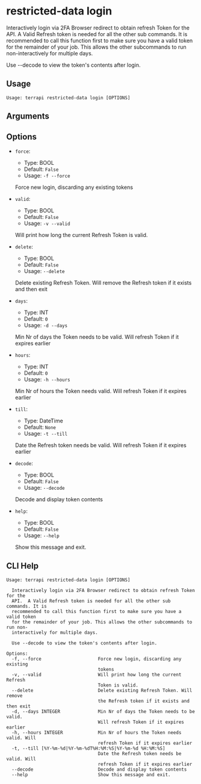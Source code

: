 
# restricted-data login

Interactively login via 2FA Browser redirect to obtain refresh Token for the API. 
A Valid Refresh token is needed for all the other sub commands.
It is recommended to call this function first to make sure you have a valid token for the remainder of your job.
This allows the other subcommands to run non-interactively for multiple days.

Use --decode to view the token's contents after login.


## Usage

```
Usage: terrapi restricted-data login [OPTIONS]
```

## Arguments


## Options

* `force`:
    * Type: BOOL
    * Default: `False`
    * Usage: `-f
--force`

    Force new login, discarding any existing tokens



* `valid`:
    * Type: BOOL
    * Default: `False`
    * Usage: `-v
--valid`

    Will print how long the current Refresh Token is valid.



* `delete`:
    * Type: BOOL
    * Default: `False`
    * Usage: `--delete`

    Delete existing Refresh Token. Will remove the Refresh token if it exists and then exit



* `days`:
    * Type: INT
    * Default: `0`
    * Usage: `-d
--days`

    Min Nr of days the Token needs to be valid. Will refresh Token if it expires earlier



* `hours`:
    * Type: INT
    * Default: `0`
    * Usage: `-h
--hours`

    Min Nr of hours the Token needs valid. Will refresh Token if it expires earlier



* `till`:
    * Type: DateTime
    * Default: `None`
    * Usage: `-t
--till`

    Date the Refresh token needs be valid. Will refresh Token if it expires earlier



* `decode`:
    * Type: BOOL
    * Default: `False`
    * Usage: `--decode`

    Decode and display token contents



* `help`:
    * Type: BOOL
    * Default: `False`
    * Usage: `--help`

    Show this message and exit.



## CLI Help

```
Usage: terrapi restricted-data login [OPTIONS]

  Interactively login via 2FA Browser redirect to obtain refresh Token for the
  API.  A Valid Refresh token is needed for all the other sub commands. It is
  recommended to call this function first to make sure you have a valid token
  for the remainder of your job. This allows the other subcommands to run non-
  interactively for multiple days.

  Use --decode to view the token's contents after login.

Options:
  -f, --force                     Force new login, discarding any existing
                                  tokens
  -v, --valid                     Will print how long the current Refresh
                                  Token is valid.
  --delete                        Delete existing Refresh Token. Will remove
                                  the Refresh token if it exists and then exit
  -d, --days INTEGER              Min Nr of days the Token needs to be valid.
                                  Will refresh Token if it expires earlier
  -h, --hours INTEGER             Min Nr of hours the Token needs valid. Will
                                  refresh Token if it expires earlier
  -t, --till [%Y-%m-%d|%Y-%m-%dT%H:%M:%S|%Y-%m-%d %H:%M:%S]
                                  Date the Refresh token needs be valid. Will
                                  refresh Token if it expires earlier
  --decode                        Decode and display token contents
  --help                          Show this message and exit.
```

